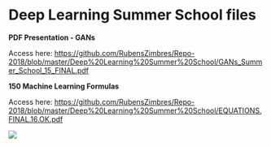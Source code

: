 # Deep Learning Summer School files

<b> PDF Presentation - GANs </b>  

Access here: https://github.com/RubensZimbres/Repo-2018/blob/master/Deep%20Learning%20Summer%20School/GANs_Summer_School_15_FINAL.pdf  

<b> 150 Machine Learning Formulas </b>  

Access here: https://github.com/RubensZimbres/Repo-2018/blob/master/Deep%20Learning%20Summer%20School/EQUATIONS.FINAL.16.OK.pdf

<img src=https://github.com/RubensZimbres/Repo-2018/blob/master/Deep%20Learning%20Summer%20School/GANs_Summer.png>
